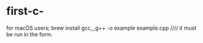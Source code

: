 # first-c-
for macOS users; brew install gcc,,,g++ -o example example.cpp //// it must be run in the form.
